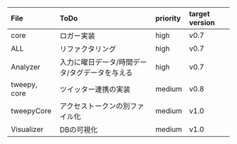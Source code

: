 |File|ToDo|priority|target version|
|:---|:---|:---|:---|
|core|ロガー実装|high|v0.7|
|ALL|リファクタリング|high|v0.7|
|Analyzer|入力に曜日データ/時間データ/タグデータを与える|high|v0.7|
|tweepy, core|ツイッター連携の実装|medium|v0.8|
|tweepyCore|アクセストークンの別ファイル化|medium|v1.0|
|Visualizer|DBの可視化|medium|v1.0|
